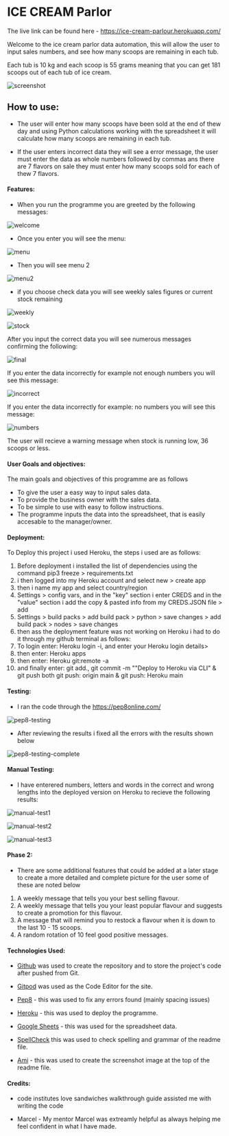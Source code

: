 # ICE CREAM Parlor

The live link can be found here - https://ice-cream-parlour.herokuapp.com/

Welcome to the ice cream parlor data automation, this will allow the user to input sales numbers, and see how many scoops are remaining in each tub.

Each tub is 10 kg and each scoop is 55 grams meaning that you can get 181 scoops out of each tub of ice cream.


![screenshot](assets/images/ami.png)



## How to use:

- The user will enter how many scoops have been sold at the end of thew day and using Python calculations working with the spreadsheet it will calculate how many scoops are remaining in each tub.

- If the user enters incorrect data they will see a error message, the user must enter the data as whole numbers followed by commas ans there are 7 flavors on sale they must enter how many scoops sold for each of thew 7 flavors.

#### Features:


- When you run the programme you are greeted by the following messages:

![welcome](assets/images/intro.png)

- Once you enter you will see the menu:

![menu](assets/images/menu.png)

- Then you will see menu 2

![menu2](assets/images/menu2.png)

- if you choose check data you will see weekly sales figures or current stock remaining

![weekly](assets/images/weekly.png)

![stock](assets/images/stock.png)




After you input the correct data you will see numerous messages confirming the following:

![final](assets/images/final.png)

If you enter the data incorrectly for example not enough numbers you will see this message:

![incorrect](assets/images/incorrect.png)

If you enter the data incorrectly for example: no numbers you will see this message:

![numbers](assets/images/numbers.png)

The user will recieve a warning message when stock is running low, 36 scoops or less.



#### User Goals and objectives:


The main goals and objectives of this programme are as follows

- To give the user a easy way to input sales data.
- To provide the business owner with the sales data.
- To be simple to use with easy to follow instructions.
- The programme inputs the data into the spreadsheet, that is easily accesable to the manager/owner.



#### Deployment:


To Deploy this project i used Heroku, the steps i used are as follows:

1.  Before deployment i installed the list of dependencies using the command pip3 freeze > requirements.txt
2. i then logged into my Heroku account and select new > create app 
3. then i name my app and select country/region
4. Settings > config vars, and in the "key" section i enter CREDS and in the "value" section i add the copy & pasted info from my CREDS.JSON file > add
5. Settings > build packs > add build pack > python > save changes > add build pack > nodes > save changes 
6. then ass the deployment feature was not working on Heroku i had to do it through my github terminal as follows:
7. To login enter: Heroku login -i, and enter your Heroku login details>
8. then enter: Heroku apps
9. then enter: Heroku git:remote -a 
10. and finally enter: git add., git commit -m ""Deploy to Heroku via CLI" & git push both git push: origin main & git push: Heroku main 

#### Testing:


- I ran the code through the https://pep8online.com/

![pep8-testing](assets/images/pep8-testing.png)

- After reviewing the results i fixed all the errors with the results shown below

![pep8-testing-complete](assets/images/pep8-testing-complete.png)

#### Manual Testing:


- I have enterered numbers, letters and words in the correct and wrong lengths into the deployed version on Heroku  to recieve the following results:

![manual-test1](assets/images/manual-test1.png)

![manual-test2](assets/images/manual-test2.png)

![manual-test3](assets/images/manual-test3.png)





#### Phase 2:


- There are some additional features that could be added at a later stage to create a more detailed and complete picture for the user some of these are noted below

1. A weekly message that tells you your best selling flavour.
2. A weekly message that tells you your least popular flavour and suggests to create a promotion for this flavour.
3. A message that will remind you to restock a flavour when it is down to the last 10 - 15 scoops.
4. A random rotation of 10 feel good positive messages.


#### Technologies Used: 


-  [Github](https://github.com/) was used to create the repository and to store the project's code after pushed from Git.

- [Gitpod](https://www.gitpod.io/) was used as the Code Editor for the site.

- [Pep8](https://pep8online.com/) - this was used to fix any errors found (mainly spacing issues)

- [Heroku](https://heroku.com/) - this was used to deploy the programme.

- [Google Sheets](https://docs.google.com/) - this was used for the spreadsheet data.

- [SpellCheck](https://online-spellcheck.com/) this was used to check spelling and grammar of the readme file.

- [Ami](https://ui.dev/amiresponsive) - this was used to create the screenshot image at the top of the readme file.







#### Credits:

- code institutes love sandwiches walkthrough guide assisted me with writing the code

- Marcel - My mentor Marcel was extreamly helpful as always helping me feel confident in what I have made.

